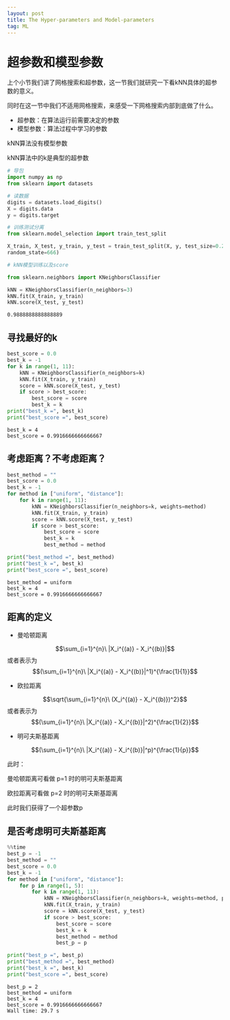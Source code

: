 ```yaml
---
layout: post
title: The Hyper-parameters and Model-parameters
tag: ML
---
```


# 超参数和模型参数

上个小节我们讲了网格搜索和超参数，这一节我们就研究一下看kNN具体的超参数的意义。

同时在这一节中我们不适用网格搜索，来感受一下网格搜索内部到底做了什么。

- 超参数：在算法运行前需要决定的参数
- 模型参数：算法过程中学习的参数

kNN算法没有模型参数

kNN算法中的k是典型的超参数

```python
# 导包
import numpy as np
from sklearn import datasets

# 读数据
digits = datasets.load_digits()
X = digits.data
y = digits.target

# 训练测试分离
from sklearn.model_selection import train_test_split

X_train, X_test, y_train, y_test = train_test_split(X, y, test_size=0.2,
random_state=666)

# kNN模型训练以及score

from sklearn.neighbors import KNeighborsClassifier

kNN = KNeighborsClassifier(n_neighbors=3)
kNN.fit(X_train, y_train)
kNN.score(X_test, y_test)
```

```terminal
0.9888888888888889
```

## 寻找最好的k

```python
best_score = 0.0
best_k = -1
for k in range(1, 11):
    kNN = KNeighborsClassifier(n_neighbors=k)
    kNN.fit(X_train, y_train)
    score = kNN.score(X_test, y_test)
    if score > best_score:
        best_score = score
        best_k = k
print("best_k =", best_k)
print("best_score =", best_score)
```

```terminal
best_k = 4
best_score = 0.9916666666666667
```

## 考虑距离？不考虑距离？

```python
best_method = ""
best_score = 0.0
best_k = -1
for method in ["uniform", "distance"]:
    for k in range(1, 11):
        kNN = KNeighborsClassifier(n_neighbors=k, weights=method)
        kNN.fit(X_train, y_train)
        score = kNN.score(X_test, y_test)
        if score > best_score:
            best_score = score
            best_k = k
            best_method = method

print("best_method =", best_method)
print("best_k =", best_k)
print("best_score =", best_score)
```

```terminal
best_method = uniform
best_k = 4
best_score = 0.9916666666666667
```

## 距离的定义

- 曼哈顿距离

$$\sum_{i=1}^{n}\ |X_i^{(a)} - X_i^{(b)}|$$
或者表示为
$$(\sum_{i=1}^{n}\ |X_i^{(a)} - X_i^{(b)}|^1)^{\frac{1}{1}}$$

- 欧拉距离

$$\sqrt{\sum_{i=1}^{n}\ (X_i^{(a)} - X_i^{(b)})^2}$$
或者表示为
$$(\sum_{i=1}^{n}\ |X_i^{(a)} - X_i^{(b)}|^2)^{\frac{1}{2}}$$

- 明可夫斯基距离

$$(\sum_{i=1}^{n}\ |X_i^{(a)} - X_i^{(b)}|^p)^{\frac{1}{p}}$$

此时：

曼哈顿距离可看做 p=1 时的明可夫斯基距离

欧拉距离可看做 p=2 时的明可夫斯基距离

此时我们获得了一个超参数p

## 是否考虑明可夫斯基距离

```python
%%time
best_p = -1
best_method = ""
best_score = 0.0
best_k = -1
for method in ["uniform", "distance"]:
    for p in range(1, 5):
        for k in range(1, 11):
            kNN = KNeighborsClassifier(n_neighbors=k, weights=method, p=p)
            kNN.fit(X_train, y_train)
            score = kNN.score(X_test, y_test)
            if score > best_score:
                best_score = score
                best_k = k
                best_method = method
                best_p = p

print("best_p =", best_p)
print("best_method =", best_method)
print("best_k =", best_k)
print("best_score =", best_score)
```

```terminal
best_p = 2
best_method = uniform
best_k = 4
best_score = 0.9916666666666667
Wall time: 29.7 s
```

